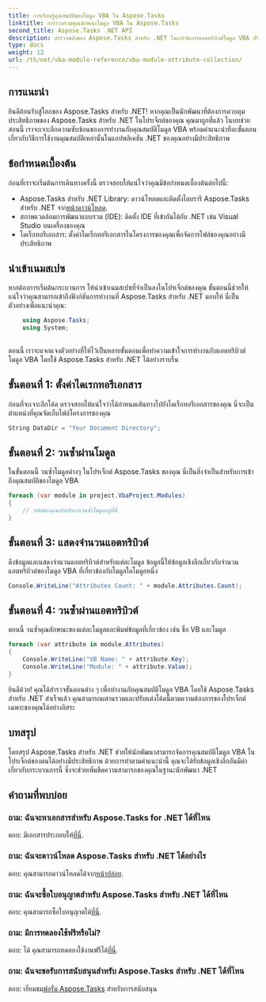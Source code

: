 ```yaml
---
title: การเรียนรู้คุณสมบัติของโมดูล VBA ใน Aspose.Tasks
linktitle: การรวบรวมคุณลักษณะโมดูล VBA ใน Aspose.Tasks
second_title: Aspose.Tasks .NET API
description: สำรวจพลังของ Aspose.Tasks สำหรับ .NET ในการจัดการแอตทริบิวต์โมดูล VBA ปรับปรุงโครงการ .NET ของคุณได้อย่างง่ายดาย ดาวน์โหลดเดี๋ยวนี้! #Aspose #งาน #โครงการ MS
type: docs
weight: 12
url: /th/net/vba-module-reference/vba-module-attribute-collection/
---
```

## การแนะนำ
ยินดีต้อนรับสู่โลกของ Aspose.Tasks สำหรับ .NET! หากคุณเป็นนักพัฒนาที่ต้องการควบคุมประสิทธิภาพของ Aspose.Tasks สำหรับ .NET ในโปรเจ็กต์ของคุณ คุณมาถูกที่แล้ว ในบทช่วยสอนนี้ เราจะเจาะลึกความซับซ้อนของการทำงานกับคุณสมบัติโมดูล VBA พร้อมคำแนะนำทีละขั้นตอนเกี่ยวกับวิธีการใช้งานคุณสมบัติเหล่านั้นในแอปพลิเคชัน .NET ของคุณอย่างมีประสิทธิภาพ
## ข้อกำหนดเบื้องต้น
ก่อนที่เราจะเริ่มต้นการเดินทางครั้งนี้ ตรวจสอบให้แน่ใจว่าคุณมีข้อกำหนดเบื้องต้นต่อไปนี้:
-  Aspose.Tasks สำหรับ .NET Library: ดาวน์โหลดและติดตั้งไลบรารี Aspose.Tasks สำหรับ .NET จาก[หน้าดาวน์โหลด](https://releases.aspose.com/tasks/net/).
- สภาพแวดล้อมการพัฒนาแบบรวม (IDE): ติดตั้ง IDE ที่เข้ากันได้กับ .NET เช่น Visual Studio บนเครื่องของคุณ
- ไดเร็กทอรีเอกสาร: ตั้งค่าไดเร็กทอรีเอกสารในโครงการของคุณเพื่อจัดการไฟล์ของคุณอย่างมีประสิทธิภาพ
## นำเข้าเนมสเปซ
หากต้องการเริ่มต้นกระบวนการ ให้นำเข้าเนมสเปซที่จำเป็นลงในโปรเจ็กต์ของคุณ ขั้นตอนนี้ช่วยให้แน่ใจว่าคุณสามารถเข้าถึงฟังก์ชันการทำงานที่ Aspose.Tasks สำหรับ .NET มอบให้ นี่เป็นตัวอย่างเพื่อแนะนำคุณ:
```csharp
    using Aspose.Tasks;
    using System;
    
```
ตอนนี้ เราจะแจกแจงตัวอย่างที่ให้ไว้เป็นหลายขั้นตอนเพื่อทำความเข้าใจการทำงานกับแอตทริบิวต์โมดูล VBA โดยใช้ Aspose.Tasks สำหรับ .NET ได้อย่างราบรื่น
## ขั้นตอนที่ 1: ตั้งค่าไดเรกทอรีเอกสาร
ก่อนที่จะเจาะลึกโค้ด ตรวจสอบให้แน่ใจว่าได้กำหนดเส้นทางไปยังไดเร็กทอรีเอกสารของคุณ นี่จะเป็นตำแหน่งที่คุณจัดเก็บไฟล์โครงการของคุณ
```csharp
String DataDir = "Your Document Directory";
```
## ขั้นตอนที่ 2: วนซ้ำผ่านโมดูล
ในขั้นตอนนี้ วนซ้ำโมดูลต่างๆ ในโปรเจ็กต์ Aspose.Tasks ของคุณ นี่เป็นสิ่งจำเป็นสำหรับการเข้าถึงคุณสมบัติของโมดูล VBA
```csharp
foreach (var module in project.VbaProject.Modules)
{
    // รหัสของคุณสำหรับการวนซ้ำโมดูลอยู่ที่นี่
}
```
## ขั้นตอนที่ 3: แสดงจำนวนแอตทริบิวต์
ดึงข้อมูลและแสดงจำนวนแอตทริบิวต์สำหรับแต่ละโมดูล ข้อมูลนี้ให้ข้อมูลเชิงลึกเกี่ยวกับจำนวนแอตทริบิวต์ของโมดูล VBA ที่เกี่ยวข้องกับโมดูลใดโมดูลหนึ่ง
```csharp
Console.WriteLine("Attributes Count: " + module.Attributes.Count);
```
## ขั้นตอนที่ 4: วนซ้ำผ่านแอตทริบิวต์
ตอนนี้ วนซ้ำคุณลักษณะของแต่ละโมดูลและพิมพ์ข้อมูลที่เกี่ยวข้อง เช่น ชื่อ VB และโมดูล
```csharp
foreach (var attribute in module.Attributes)
{
    Console.WriteLine("VB Name: " + attribute.Key);
    Console.WriteLine("Module: " + attribute.Value);
}
```
ยินดีด้วย! คุณได้สำรวจขั้นตอนต่าง ๆ เพื่อทำงานกับคุณสมบัติโมดูล VBA โดยใช้ Aspose.Tasks สำหรับ .NET สำเร็จแล้ว คุณสามารถผสานรวมและปรับแต่งโค้ดนี้ตามความต้องการของโปรเจ็กต์เฉพาะของคุณได้อย่างอิสระ
## บทสรุป
โดยสรุป Aspose.Tasks สำหรับ .NET ช่วยให้นักพัฒนาสามารถจัดการคุณสมบัติโมดูล VBA ในโปรเจ็กต์ของตนได้อย่างมีประสิทธิภาพ ด้วยการทำตามคำแนะนำนี้ คุณจะได้รับข้อมูลเชิงลึกอันมีค่าเกี่ยวกับกระบวนการนี้ ซึ่งจะช่วยเพิ่มขีดความสามารถของคุณในฐานะนักพัฒนา .NET
## คำถามที่พบบ่อย
### ถาม: ฉันจะหาเอกสารสำหรับ Aspose.Tasks for .NET ได้ที่ไหน
 ตอบ: มีเอกสารประกอบให้[ที่นี่](https://reference.aspose.com/tasks/net/).
### ถาม: ฉันจะดาวน์โหลด Aspose.Tasks สำหรับ .NET ได้อย่างไร
 ตอบ: คุณสามารถดาวน์โหลดได้จาก[หน้าปล่อย](https://releases.aspose.com/tasks/net/).
### ถาม: ฉันจะซื้อใบอนุญาตสำหรับ Aspose.Tasks สำหรับ .NET ได้ที่ไหน
 ตอบ: คุณสามารถซื้อใบอนุญาตได้[ที่นี่](https://purchase.aspose.com/buy).
### ถาม: มีการทดลองใช้ฟรีหรือไม่?
 ตอบ: ได้ คุณสามารถทดลองใช้งานฟรีได้[ที่นี่](https://releases.aspose.com/).
### ถาม: ฉันจะขอรับการสนับสนุนสำหรับ Aspose.Tasks สำหรับ .NET ได้ที่ไหน
 ตอบ: เยี่ยมชม[ฟอรั่ม Aspose.Tasks](https://forum.aspose.com/c/tasks/15) สำหรับการสนับสนุน